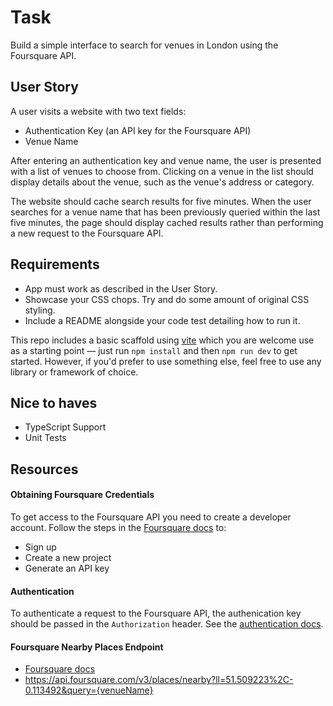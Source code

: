 # Task

Build a simple interface to search for venues in London using the Foursquare API.

## User Story

A user visits a website with two text fields:

- Authentication Key (an API key for the Foursquare API)
- Venue Name

After entering an authentication key and venue name, the user is presented with a list of venues to choose from. Clicking on a venue in the list should display details about the venue, such as the venue's address or category.

The website should cache search results for five minutes. When the user searches for a venue name that has been previously queried within the last five minutes, the page should display cached results rather than performing a new request to the Foursquare API.

## Requirements

- App must work as described in the User Story.
- Showcase your CSS chops. Try and do some amount of original CSS styling.
- Include a README alongside your code test detailing how to run it.

This repo includes a basic scaffold using [vite](https://vitejs.dev/guide/) which you are welcome use as a starting point — just run `npm install` and then `npm run dev` to get started. However, if you'd prefer to use something else, feel free to use any library or framework of choice.

## Nice to haves

- TypeScript Support
- Unit Tests

## Resources

#### Obtaining Foursquare Credentials

To get access to the Foursquare API you need to create a developer account. Follow the steps in the [Foursquare docs](https://location.foursquare.com/developer/reference/places-api-overview) to:

- Sign up
- Create a new project
- Generate an API key

#### Authentication

To authenticate a request to the Foursquare API, the authenication key should be passed in the `Authorization` header. See the [authentication docs](https://location.foursquare.com/developer/reference/authentication).

#### Foursquare Nearby Places Endpoint

- [Foursquare docs](https://location.foursquare.com/developer/reference/places-nearby)
- https://api.foursquare.com/v3/places/nearby?ll=51.509223%2C-0.113492&query={venueName}
